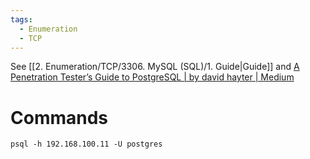 ```yaml
---
tags:
  - Enumeration
  - TCP
---
```


See [[2. Enumeration/TCP/3306. MySQL (SQL)/1. Guide|Guide]] and [A Penetration Tester’s Guide to PostgreSQL | by david hayter | Medium](https://medium.com/@cryptocracker99/a-penetration-testers-guide-to-postgresql-d78954921ee9)


# Commands 

```
psql -h 192.168.100.11 -U postgres
```